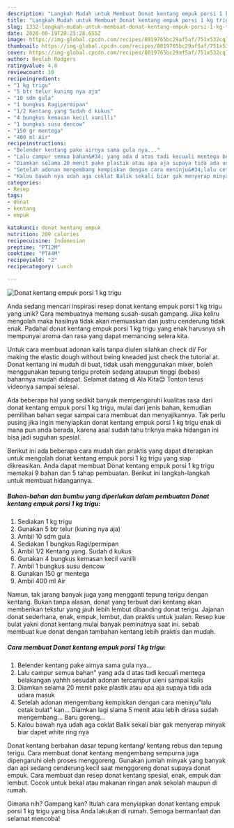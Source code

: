 ```yaml
---
description: "Langkah Mudah untuk Membuat Donat kentang empuk porsi 1 kg trigu yang Lezat Sekali"
title: "Langkah Mudah untuk Membuat Donat kentang empuk porsi 1 kg trigu yang Lezat Sekali"
slug: 1332-langkah-mudah-untuk-membuat-donat-kentang-empuk-porsi-1-kg-trigu-yang-lezat-sekali
date: 2020-09-19T20:25:28.655Z
image: https://img-global.cpcdn.com/recipes/8019765bc29af5af/751x532cq70/donat-kentang-empuk-porsi-1-kg-trigu-foto-resep-utama.jpg
thumbnail: https://img-global.cpcdn.com/recipes/8019765bc29af5af/751x532cq70/donat-kentang-empuk-porsi-1-kg-trigu-foto-resep-utama.jpg
cover: https://img-global.cpcdn.com/recipes/8019765bc29af5af/751x532cq70/donat-kentang-empuk-porsi-1-kg-trigu-foto-resep-utama.jpg
author: Beulah Rodgers
ratingvalue: 4.8
reviewcount: 10
recipeingredient:
- "1 kg trigu"
- "5 btr telur kuning nya aja"
- "10 sdm gula"
- "1 bungkus Ragipermipan"
- "1/2 Kentang yang Sudah d kukus"
- "4 bungkus kemasan kecil vanilli"
- "1 bungkus susu dencow"
- "150 gr mentega"
- "400 ml Air"
recipeinstructions:
- "Belender kentang pake airnya sama gula nya..."
- "Lalu campur semua bahan&#34; yang ada d atas tadi kecuali mentega belakangan yahhh sesudah adonan tercampur uleni sampai kalis"
- "Diamkan selama 20 menit pake plastik atau apa aja supaya tida ada udara masuk"
- "Setelah adonan mengembang kempiskan dengan cara meninju&#34;lalu cetak bulat&#34; kan... Diamkan lagi slama 5 menit atau lebih dirasa sudah mengembang... Baru goreng..."
- "Kalou bawah nya udah aga coklat Balik sekali biar gak menyerap minyak biar dapet white ring nya"
categories:
- Resep
tags:
- donat
- kentang
- empuk

katakunci: donat kentang empuk 
nutrition: 209 calories
recipecuisine: Indonesian
preptime: "PT12M"
cooktime: "PT44M"
recipeyield: "2"
recipecategory: Lunch

---
```



![Donat kentang empuk porsi 1 kg trigu](https://img-global.cpcdn.com/recipes/8019765bc29af5af/751x532cq70/donat-kentang-empuk-porsi-1-kg-trigu-foto-resep-utama.jpg)

Anda sedang mencari inspirasi resep donat kentang empuk porsi 1 kg trigu yang unik? Cara membuatnya memang susah-susah gampang. Jika keliru mengolah maka hasilnya tidak akan memuaskan dan justru cenderung tidak enak. Padahal donat kentang empuk porsi 1 kg trigu yang enak harusnya sih mempunyai aroma dan rasa yang dapat memancing selera kita.

Untuk cara membuat adonan kalis tanpa diulen silahkan check di/ For making the elastic dough without being kneaded just check the tutorial at. Donat kentang ini mudah di buat, tidak usah menggunakan mixer, boleh menggunakan tepung terigu protein sedang ataupun tinggi (bebas) bahannya mudah didapat. Selamat datang di Ala Kita😊 Tonton terus videonya sampai selesai.

Ada beberapa hal yang sedikit banyak mempengaruhi kualitas rasa dari donat kentang empuk porsi 1 kg trigu, mulai dari jenis bahan, kemudian pemilihan bahan segar sampai cara membuat dan menyajikannya. Tak perlu pusing jika ingin menyiapkan donat kentang empuk porsi 1 kg trigu enak di mana pun anda berada, karena asal sudah tahu triknya maka hidangan ini bisa jadi suguhan spesial.


Berikut ini ada beberapa cara mudah dan praktis yang dapat diterapkan untuk mengolah donat kentang empuk porsi 1 kg trigu yang siap dikreasikan. Anda dapat membuat Donat kentang empuk porsi 1 kg trigu memakai 9 bahan dan 5 tahap pembuatan. Berikut ini langkah-langkah untuk membuat hidangannya.

<!--inarticleads1-->

##### Bahan-bahan dan bumbu yang diperlukan dalam pembuatan Donat kentang empuk porsi 1 kg trigu:

1. Sediakan 1 kg trigu
1. Gunakan 5 btr telur (kuning nya aja)
1. Ambil 10 sdm gula
1. Sediakan 1 bungkus Ragi/permipan
1. Ambil 1/2 Kentang yang. Sudah d kukus
1. Gunakan 4 bungkus kemasan kecil vanilli
1. Ambil 1 bungkus susu dencow
1. Gunakan 150 gr mentega
1. Ambil 400 ml Air


Namun, tak jarang banyak juga yang mengganti tepung terigu dengan kentang. Bukan tanpa alasan, donat yang terbuat dari kentang akan memberikan tekstur yang jauh lebih lembut dibanding donat terigu. Jajanan donat sederhana, enak, empuk, lembut, dan praktis untuk jualan. Resep kue bulat yakni donat kentang mulai banyak peminatnya saat ini. sebab membuat kue donat dengan tambahan kentang lebih praktis dan mudah. 

<!--inarticleads2-->

##### Cara membuat Donat kentang empuk porsi 1 kg trigu:

1. Belender kentang pake airnya sama gula nya...
1. Lalu campur semua bahan&#34; yang ada d atas tadi kecuali mentega belakangan yahhh sesudah adonan tercampur uleni sampai kalis
1. Diamkan selama 20 menit pake plastik atau apa aja supaya tida ada udara masuk
1. Setelah adonan mengembang kempiskan dengan cara meninju&#34;lalu cetak bulat&#34; kan... Diamkan lagi slama 5 menit atau lebih dirasa sudah mengembang... Baru goreng...
1. Kalou bawah nya udah aga coklat Balik sekali biar gak menyerap minyak biar dapet white ring nya


Donat kentang berbahan dasar tepung kentang/ kentang rebus dan tepung terigu. Cara membuat donat kentang mengembang sempurna juga dipengaruhi oleh proses menggoreng. Gunakan jumlah minyak yang banyak dan api sedang cenderung kecil saat menggoreng donat supaya donat empuk. Cara membuat dan resep donat kentang spesial, enak, empuk dan lembut. Cocok untuk bekal atau makanan ringan anak sekolah maupun di rumah. 

Gimana nih? Gampang kan? Itulah cara menyiapkan donat kentang empuk porsi 1 kg trigu yang bisa Anda lakukan di rumah. Semoga bermanfaat dan selamat mencoba!
